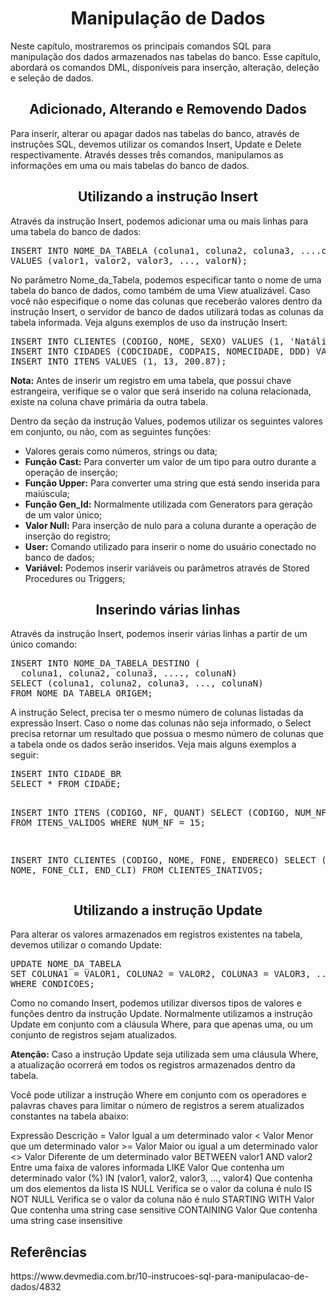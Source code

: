 <h1 align="center">Manipulação de Dados</h1>
<p>Neste capítulo, mostraremos os principais comandos SQL para manipulação dos dados armazenados nas tabelas do banco. Esse capítulo, abordará os comandos DML, disponíveis para inserção, alteração, deleção e seleção de dados.</p>
<h2 align="center">Adicionado, Alterando e Removendo Dados</h2>
<p>Para inserir, alterar ou apagar dados nas tabelas do banco, através de instruções SQL, devemos utilizar os comandos Insert, Update e Delete respectivamente. Através desses três comandos, manipulamos as informações em uma ou mais tabelas do banco de dados.</p>
<h2 align="center">Utilizando a instrução Insert</h2>
<p>Através da instrução Insert, podemos adicionar uma ou mais linhas para uma tabela do banco de dados:</p>
<pre>
INSERT INTO NOME_DA_TABELA (coluna1, coluna2, coluna3, ....colunaN)
VALUES (valor1, valor2, valor3, ..., valorN);
</pre>
<p>No parâmetro Nome_da_Tabela, podemos especificar tanto o nome de uma tabela do banco de dados, como também de uma View atualizável. Caso você não especifique o nome das colunas que receberão valores dentro da instrução Insert, o servidor de banco de dados utilizará todas as colunas da tabela informada. Veja alguns exemplos de uso da instrução Insert:</p>
<pre>
INSERT INTO CLIENTES (CODIGO, NOME, SEXO) VALUES (1, 'Natália da Silva', 'F');
INSERT INTO CIDADES (CODCIDADE, CODPAIS, NOMECIDADE, DDD) VALUES (4, 55, 'Curitiba', '31');
INSERT INTO ITENS VALUES (1, 13, 200.87);
</pre>
<p><b>Nota:</b> Antes de inserir um registro em uma tabela, que possui chave estrangeira, verifique se o valor que será inserido na coluna relacionada, existe na coluna chave primária da outra tabela.</p>
<p>Dentro da seção da instrução Values, podemos utilizar os seguintes valores em conjunto, ou não, com as seguintes funções:</p>
<ul>
  <li>Valores gerais como números, strings ou data;</li>
  <li><b>Função Cast:</b> Para converter um valor de um tipo para outro durante a operação de inserção;</li>
  <li><b>Função Upper:</b> Para converter uma string que está sendo inserida para maiúscula;</li>
  <li><b>Função Gen_Id:</b> Normalmente utilizada com Generators para geração de um valor único;</li>
  <li><b>Valor Null:</b> Para inserção de nulo para a coluna durante a operação de inserção do registro;</li>
  <li><b>User:</b> Comando utilizado para inserir o nome do usuário conectado no banco de dados;</li>
  <li><b>Variável:</b> Podemos inserir variáveis ou parâmetros através de Stored Procedures ou Triggers;</li>
</ul>
<h2 align="center">Inserindo várias linhas</h2>
<p>Através da instrução Insert, podemos inserir várias linhas a partir de um único comando:</p>
<pre>
INSERT INTO NOME_DA_TABELA_DESTINO (
&emsp;&emsp;coluna1, coluna2, coluna3, ...., colunaN)
SELECT (coluna1, coluna2, coluna3, ..., colunaN)
FROM NOME_DA_TABELA_ORIGEM;
</pre>
<p>A instrução Select, precisa ter o mesmo número de colunas listadas da expressão Insert. Caso o nome das colunas não seja informado, o Select precisa retornar um resultado que possua o mesmo número de colunas que a tabela onde os dados serão inseridos. Veja mais alguns exemplos a seguir:</p>
<pre>
INSERT INTO CIDADE_BR
SELECT * FROM CIDADE;

INSERT INTO ITENS (CODIGO, NF, QUANT)
SELECT (CODIGO, NUM_NF, QUANT)
FROM ITENS_VALIDOS
WHERE NUM_NF = 15;

INSERT INTO CLIENTES (CODIGO, NOME, FONE, ENDERECO)
SELECT (COD_CLI, NOME, FONE_CLI, END_CLI)
FROM CLIENTES_INATIVOS;
</pre>
<h2 align="center">Utilizando a instrução Update</h2>
<p>Para alterar os valores armazenados em registros existentes na tabela, devemos utilizar o comando Update:</p>
<pre>
UPDATE NOME_DA_TABELA
SET COLUNA1 = VALOR1, COLUNA2 = VALOR2, COLUNA3 = VALOR3, ...., COLUNAN = VALORN
WHERE CONDICOES;
</pre>
<p>Como no comando Insert, podemos utilizar diversos tipos de valores e funções dentro da instrução Update. Normalmente utilizamos a instrução Update em conjunto com a cláusula Where, para que apenas uma, ou um conjunto de registros sejam atualizados.</p>
<p><b>Atenção:</b> Caso a instrução Update seja utilizada sem uma cláusula Where, a atualização ocorrerá em todos os registros armazenados dentro da tabela.</p>
<p>Você pode utilizar a instrução Where em conjunto com os operadores e palavras chaves para limitar o número de registros a serem atualizados constantes na tabela abaixo:</p>
<thead>
    <tr>
        <th>Expressão</th>
        <th>Descrição</th>
    </tr>
</thead>
<tbody>
    <tr>
        <td>= Valor</td>
        <td>Igual a um determinado valor</td>
    </tr>
    <tr>
        <td>&lt; Valor</td>
        <td>Menor que um determinado valor</td>
    </tr>
    <tr>
        <td>>= Valor</td>
        <td>Maior ou igual a um determinado valor</td>
    </tr>
    <tr>
        <td>&lt;&gt; Valor</td>
        <td>Diferente de um determinado valor</td>
    </tr>
    <tr>
        <td>BETWEEN valor1 AND valor2</td>
        <td>Entre uma faixa de valores informada</td>
    </tr>
    <tr>
        <td>LIKE Valor</td>
        <td>Que contenha um determinado valor (%)</td>
    </tr>
    <tr>
        <td>IN (valor1, valor2, valor3, ..., valor4)</td>
        <td>Que contenha um dos elementos da lista</td>
    </tr>
    <tr>
        <td>IS NULL</td>
        <td>Verifica se o valor da coluna é nulo</td>
    </tr>
    <tr>
        <td>IS NOT NULL</td>
        <td>Verifica se o valor da coluna não é nulo</td>
    </tr>
    <tr>
        <td>STARTING WITH Valor</td>
        <td>Que contenha uma string case sensitive</td>
    </tr>
    <tr>
        <td>CONTAINING Valor</td>
        <td>Que contenha uma string case insensitive</td>
    </tr>
</tbody>
<h2>Referências</h2>
<p>https://www.devmedia.com.br/10-instrucoes-sql-para-manipulacao-de-dados/4832</p>
